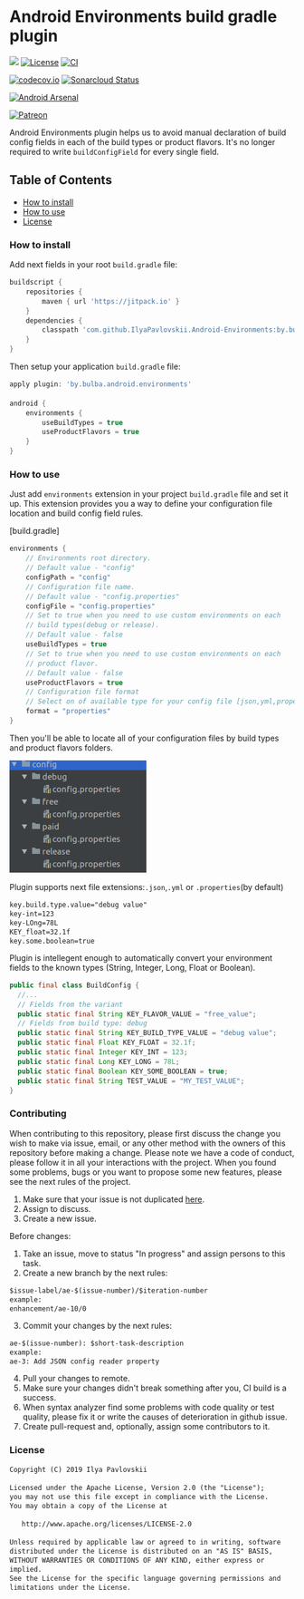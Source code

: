 # Android Environments build gradle plugin
[![](https://jitpack.io/v/IlyaPavlovskii/Android-Environments.svg)](https://jitpack.io/#IlyaPavlovskii/Android-Environments)
[![License](https://img.shields.io/badge/License-Apache%202.0-blue.svg)](https://opensource.org/licenses/Apache-2.0)
[![CI](https://travis-ci.com/IlyaPavlovskii/Android-Environments.svg?branch=master)](https://travis-ci.com/IlyaPavlovskii/Android-Environments.svg?branch=master)

[![codecov.io](https://codecov.io/github/IlyaPavlovskii/Android-Environments/coverage.svg?branch=master)](https://codecov.io/github/IlyaPavlovskii/Android-Environments?branch=master)
[![Sonarcloud Status](https://sonarcloud.io/api/project_badges/measure?project=IlyaPavlovskii_Android-Environments&metric=alert_status)](https://sonarcloud.io/dashboard?id=IlyaPavlovskii_Android-Environments)

[![Android Arsenal]( https://img.shields.io/badge/Android%20Arsenal-Android%20Environments%20plugin-green.svg?style=flat )]( https://android-arsenal.com/details/1/7733 )

[![Patreon](https://img.shields.io/endpoint.svg?url=https%3A%2F%2Fshieldsio-patreon.herokuapp.com%2Fipavlovskii&style=for-the-badge)](https://patreon.com/ipavlovskii)

Android Environments plugin helps us to avoid manual declaration of build 
config fields in each of the build types or product flavors. It's no longer required
to write `buildConfigField` for every single field.

## Table of Contents
- [How to install](#how-to-install)
- [How to use](#how-to-use)
- [License](#license)

### How to install
Add next fields in your root `build.gradle` file:
```groovy
buildscript {
    repositories {
        maven { url 'https://jitpack.io' }
    }
    dependencies {
        classpath 'com.github.IlyaPavlovskii.Android-Environments:by.bulba.android.environments.gradle.plugin:0.9.0'
    }
}
```

Then setup your application `build.gradle` file:
```groovy
apply plugin: 'by.bulba.android.environments'

android {
    environments {
        useBuildTypes = true
        useProductFlavors = true
    }
}
```

### How to use

Just add `environments` extension in your project `build.gradle` file 
and set it up. This extension provides you a way to define your configuration file
location and build config field rules.
 
[build.gradle]
```groovy
environments { 
    // Environments root directory.
    // Default value - "config" 
    configPath = "config"  
    // Configuration file name.
    // Default value - "config.properties"
    configFile = "config.properties"
    // Set to true when you need to use custom environments on each 
    // build types(debug or release).
    // Default value - false
    useBuildTypes = true 
    // Set to true when you need to use custom environments on each
    // product flavor.
    // Default value - false
    useProductFlavors = true
    // Configuration file format
    // Select on of available type for your config file [json,yml,properties - default value]
    format = "properties"
}
``` 

Then you'll be able to locate all of your configuration files by build types and 
product flavors folders.

![Configuration directory!](img/config.png "Configuration directory")

Plugin supports next file extensions:`.json`,`.yml` or `.properties`(by default)
```properties
key.build.type.value="debug value"
key-int=123
key-LOng=78L
KEY_float=32.1f
key.some.boolean=true
```
Plugin is intellegent enough to automatically convert your environment fields to the known types
(String, Integer, Long, Float or Boolean).

```java
public final class BuildConfig {
  //...
  // Fields from the variant
  public static final String KEY_FLAVOR_VALUE = "free_value";
  // Fields from build type: debug
  public static final String KEY_BUILD_TYPE_VALUE = "debug value";
  public static final Float KEY_FLOAT = 32.1f;
  public static final Integer KEY_INT = 123;
  public static final Long KEY_LONG = 78L;
  public static final Boolean KEY_SOME_BOOLEAN = true;
  public static final String TEST_VALUE = "MY_TEST_VALUE";
}
```

### Contributing
  
When contributing to this repository, please first discuss the change you wish to make via issue, email, or any other method with the owners of this repository before making a change.
Please note we have a code of conduct, please follow it in all your interactions with the project.
When you found some problems, bugs or you want to propose some new features, please see the next rules of the project.

1. Make sure that your issue is not duplicated [here](https://github.com/IlyaPavlovskii/Android-Environments/issues).  
2. Assign to discuss.
3. Create a new issue.

Before changes:
1. Take an issue, move to status "In progress" and assign persons to this task. 
2. Create a new branch by the next rules:
```
$issue-label/ae-$(issue-number)/$iteration-number
example:
enhancement/ae-10/0
```
3. Commit your changes by the next rules:
```
ae-$(issue-number): $short-task-description
example:
ae-3: Add JSON config reader property
```
4. Pull your changes to remote.
5. Make sure your changes didn't break something after you, CI build is a success.
6. When syntax analyzer find some problems with code quality or test quality, please fix it
or write the causes of deterioration in github issue.
7. Create pull-request and, optionally, assign some contributors to it.

### License

    Copyright (C) 2019 Ilya Pavlovskii

    Licensed under the Apache License, Version 2.0 (the "License");
    you may not use this file except in compliance with the License.
    You may obtain a copy of the License at

       http://www.apache.org/licenses/LICENSE-2.0

    Unless required by applicable law or agreed to in writing, software
    distributed under the License is distributed on an "AS IS" BASIS,
    WITHOUT WARRANTIES OR CONDITIONS OF ANY KIND, either express or implied.
    See the License for the specific language governing permissions and
    limitations under the License.

